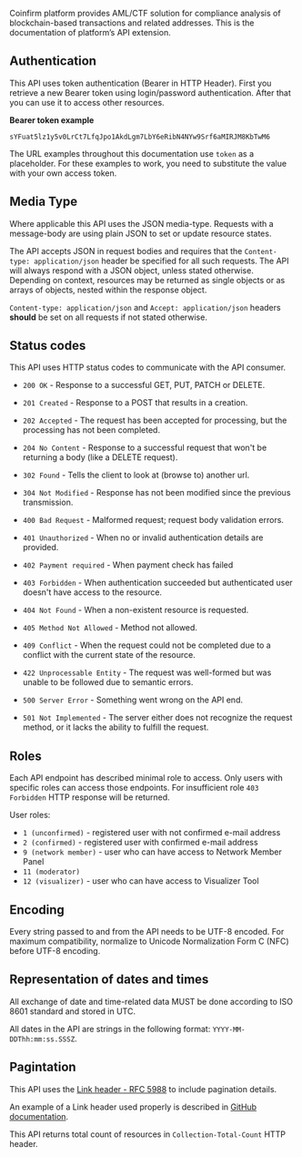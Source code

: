 Coinfirm platform provides AML/CTF solution for compliance analysis of blockchain-based transactions and related addresses. This is the documentation of platform’s API extension.

## Authentication

This API uses token authentication (Bearer in HTTP Header). First you retrieve a new Bearer token using login/password authentication. After that you can use it to access other resources.


**Bearer token example**


`sYFuat5lz1y5v0LrCt7LfqJpo1AkdLgm7LbY6eRibN4NYw9Srf6aMIRJM8KbTwM6`


The URL examples throughout this documentation use `token` as a placeholder. For these examples to work, you need to substitute the value with your own access token.


## Media Type

Where applicable this API uses the JSON media-type. Requests with a message-body are using plain JSON to set or update resource states.


The API accepts JSON in request bodies and requires that the `Content-type: application/json` header be specified for all such requests. The API will always respond with a JSON object, unless stated otherwise. Depending on context, resources may be returned as single objects or as arrays of objects, nested within the response object.


`Content-type: application/json` and `Accept: application/json` headers **should** be set on all requests if not stated otherwise.


## Status codes

This API uses HTTP status codes to communicate with the API consumer.

+ `200 OK` - Response to a successful GET, PUT, PATCH or DELETE.

+ `201 Created` - Response to a POST that results in a creation.

+ `202 Accepted` - The request has been accepted for processing, but the processing has not been completed.

+ `204 No Content` - Response to a successful request that won't be returning a body (like a DELETE request).

+ `302 Found` - Tells the client to look at (browse to) another url.

+ `304 Not Modified` - Response has not been modified since the previous transmission.

+ `400 Bad Request` - Malformed request; request body validation errors.

+ `401 Unauthorized` - When no or invalid authentication details are provided.

+ `402 Payment required` - When payment check has failed

+ `403 Forbidden` - When authentication succeeded but authenticated user doesn't have access to the resource.

+ `404 Not Found` - When a non-existent resource is requested.

+ `405 Method Not Allowed` - Method not allowed.

+ `409 Conflict` - When the request could not be completed due to a conflict with the current state of the resource.

+ `422 Unprocessable Entity` - The request was well-formed but was unable to be followed due to semantic errors.

+ `500 Server Error` - Something went wrong on the API end.

+ `501 Not Implemented` - The server either does not recognize the request method, or it lacks the ability to fulfill the request.    


## Roles

Each API endpoint has described minimal role to access. Only users with specific roles can access those endpoints. For insufficient role `403 Forbidden` HTTP response will be returned.


User roles:

  + `1 (unconfirmed)` - registered user with not confirmed e-mail address
  + `2 (confirmed)` - registered user with confirmed e-mail address
  + `9 (network member)` - user who can have access to Network Member Panel
  + `11 (moderator)`
  + `12 (visualizer)` - user who can have access to Visualizer Tool


## Encoding

Every string passed to and from the API needs to be UTF-8 encoded. For maximum compatibility, normalize to Unicode Normalization Form C (NFC) before UTF-8 encoding.


## Representation of dates and times

All exchange of date and time-related data MUST be done according to ISO 8601 standard and stored in UTC.

All dates in the API are strings in the following format: `YYYY-MM-DDThh:mm:ss.SSSZ`. 


## Pagintation

This API uses the [Link header - RFC 5988](http://tools.ietf.org/html/rfc5988#page-6) to include pagination details.

An example of a Link header used properly is described in [GitHub documentation](https://developer.github.com/guides/traversing-with-pagination/).

This API returns total count of resources in `Collection-Total-Count` HTTP header.
